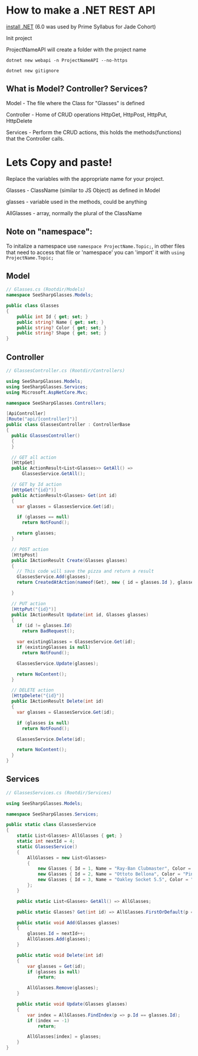 # How to make a .NET REST API
[install .NET](https://dotnet.microsoft.com/en-us/download/dotnet/6.0) (6.0 was used by Prime Syllabus for Jade Cohort)



Init project

ProjectNameAPI will create a folder with the project name
```
dotnet new webapi -n ProjectNameAPI --no-https
```

```
dotnet new gitignore
```

## What is Model? Controller? Services?

Model - The file where the Class for "Glasses" is defined

Controller - Home of CRUD operations HttpGet, HttpPost, HttpPut, HttpDelete

Services - Perform the CRUD actions, this holds the methods(functions) that the Controller calls.

# Lets Copy and paste!

Replace the variables with the appropriate name for your project.

Glasses - ClassName (similar to JS Object) as defined in Model

glasses - variable used in the methods, could be anything

AllGlasses - array, normally the plural of the ClassName



## Note on "namespace":

To initalize a namespace use `namespace ProjectName.Topic;`, in other files that need to access that file or 'namespace' you can 'import' it with `using ProjectName.Topic;`

## Model

```c#
// Glasses.cs (Rootdir/Models)
namespace SeeSharpGlasses.Models;

public class Glasses
{
    public int Id { get; set; }
    public string? Name { get; set; }
    public string? Color { get; set; }
    public string? Shape { get; set; }
}
```

## Controller

```c#
// GlassesController.cs (Rootdir/Controllers)

using SeeSharpGlasses.Models;
using SeeSharpGlasses.Services;
using Microsoft.AspNetCore.Mvc;

namespace SeeSharpGlasses.Controllers;

[ApiController]
[Route("api/[controller]")]
public class GlassesController : ControllerBase
{
  public GlassesController()
  {
  }

  // GET all action
  [HttpGet]
  public ActionResult<List<Glasses>> GetAll() =>
      GlassesService.GetAll();

  // GET by Id action
  [HttpGet("{id}")]
  public ActionResult<Glasses> Get(int id)
  {
    var glasses = GlassesService.Get(id);

    if (glasses == null)
      return NotFound();

    return glasses;
  }

  // POST action
  [HttpPost]
  public IActionResult Create(Glasses glasses)
  {
    // This code will save the pizza and return a result
    GlassesService.Add(glasses);
    return CreatedAtAction(nameof(Get), new { id = glasses.Id }, glasses);

  }

  // PUT action
  [HttpPut("{id}")]
  public IActionResult Update(int id, Glasses glasses)
  {
    if (id != glasses.Id)
      return BadRequest();

    var existingGlasses = GlassesService.Get(id);
    if (existingGlasses is null)
      return NotFound();

    GlassesService.Update(glasses);

    return NoContent();
  }

  // DELETE action
  [HttpDelete("{id}")]
  public IActionResult Delete(int id)
  {
    var glasses = GlassesService.Get(id);

    if (glasses is null)
      return NotFound();

    GlassesService.Delete(id);

    return NoContent();
  }
}

```

## Services

```c#
// GlassesServices.cs (Rootdir/Services)

using SeeSharpGlasses.Models;

namespace SeeSharpGlasses.Services;

public static class GlassesService
{
    static List<Glasses> AllGlasses { get; }
    static int nextId = 4;
    static GlassesService()
    {
        AllGlasses = new List<Glasses>
        {
            new Glasses { Id = 1, Name = "Ray-Ban Clubmaster", Color = " Brown / Gold", Shape = "browline" },
            new Glasses { Id = 2, Name = "Ottoto Bellona", Color = "Pink / Gold", Shape = "Oval" },
            new Glasses { Id = 3, Name = "Oakley Socket 5.5", Color = "Gunmetal", Shape = "Rectangle"}
        };
    }

    public static List<Glasses> GetAll() => AllGlasses;

    public static Glasses? Get(int id) => AllGlasses.FirstOrDefault(p => p.Id == id);

    public static void Add(Glasses glasses)
    {
        glasses.Id = nextId++;
        AllGlasses.Add(glasses);
    }

    public static void Delete(int id)
    {
        var glasses = Get(id);
        if (glasses is null)
            return;

        AllGlasses.Remove(glasses);
    }

    public static void Update(Glasses glasses)
    {
        var index = AllGlasses.FindIndex(p => p.Id == glasses.Id);
        if (index == -1)
            return;

        AllGlasses[index] = glasses;
    }
}
```
